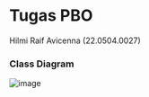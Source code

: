 # Tugas PBO
Hilmi Raif Avicenna (22.0504.0027)
### Class Diagram
![image](https://github.com/scrkiddie/PBO_TASK/assets/170083313/60c74597-da26-462b-875d-0c7054db8ec9)
